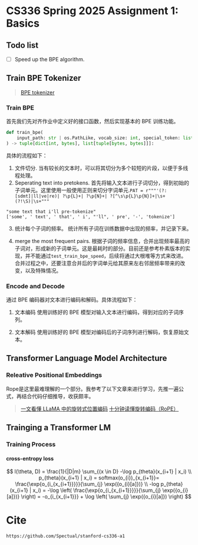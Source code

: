 # CS336 Spring 2025 Assignment 1: Basics

## Todo list
- [ ] Speed up the BPE algorithm.

## Train BPE Tokenizer
> [BPE tokenizer](cs336_basics/BPETokenizer.py)

### Train BPE

首先我们先对齐作业中定义好的接口函数，然后实现基本的 BPE 训练功能。
```python
def train_bpe(
    input_path: str | os.PathLike, vocab_size: int, special_token: list[str], **kwargs
) -> tuple[dict[int, bytes], list[tuple[bytes, bytes]]]:
```
具体的流程如下：
1. 文件切分.
当有较长的文本时，可以将其切分为多个较短的片段，以便于多线程处理。
2. Seperating text into pretokens.
首先将输入文本进行子词切分，得到初始的子词单元。这里使用一般使用正则来切分字词单元.`PAT = r"""'(?:[sdmt]|ll|ve|re)| ?\p{L}+| ?\p{N}+| ?[^\s\p{L}\p{N}]+|\s+(?!\S)|\s+"""`
```
"some text that i'll pre-tokenize"
['some', ' text', ' that', ' i', "'ll", ' pre', '-', 'tokenize']
```
3. 统计每个子词的频率。
    统计所有子词在训练数据中出现的频率，并记录下来。

4. merge the most frequent pairs.
根据子词的频率信息，合并出现频率最高的子词对，形成新的子词单元。这是最耗时的部分。目前还是参考朴素版本的实现，并不能通过`test_train_bpe_speed`，后续将通过大根堆等方式来改进。
合并过程之中，还要注意合并后的字词单元给其原来左右邻居频率带来的改变，以及特殊情况。

### Encode and Decode
通过 BPE 编码器对文本进行编码和解码。具体流程如下：
1. 文本编码
   使用训练好的 BPE 模型对输入文本进行编码，得到对应的子词序列。

2. 文本解码
   使用训练好的 BPE 模型对编码后的子词序列进行解码，恢复原始文本。

## Transformer Language Model Architecture

### Releative Positional Embeddings
Rope是这里最难理解的一个部分。我参考了以下文章来进行学习，先推一遍公式，再结合代码仔细推导，收获颇丰。
> [一文看懂 LLaMA 中的旋转式位置编码](https://zhuanlan.zhihu.com/p/642884818)
> [十分钟读懂旋转编码（RoPE）](https://zhuanlan.zhihu.com/p/647109286)

## Trainging a Transformer LM
### Training Process
#### cross-entropy loss
$$
l(\theta, D) = \frac{1}{|D|m} \sum_{(x \in D} -\log p_{theta}(x_{i+1} | x_i) \\
p_{theta}(x_{i+1} | x_i) = softmax(o_{i})_{x_{i+1}}= \frac{\exp{o_{i_{x_{i+1}}}}}{\sum_{j} \exp({o_{i}[a]})}
\\
-log p_{theta}(x_{i+1} | x_i) = -\log \left( \frac{\exp{o_{i_{x_{i+1}}}}}{\sum_{j} \exp({o_{i}[a]})} \right) = -o_{i_{x_{i+1}}} + \log \left( \sum_{j} \exp({o_{i}[a]}) \right)
$$

# Cite

```
https://github.com/Spectual/stanford-cs336-a1
```
